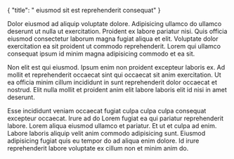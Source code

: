 {
  "title": " eiusmod sit est reprehenderit consequat"
}

Dolor eiusmod ad aliquip voluptate dolore. Adipisicing ullamco do ullamco deserunt ut nulla ut exercitation. Proident ex labore pariatur nisi. Quis officia eiusmod consectetur laborum magna fugiat aliqua et elit. Voluptate dolor exercitation ea sit proident ut commodo reprehenderit. Lorem qui ullamco consequat ipsum id minim magna adipisicing commodo et ea sit.

Non elit est qui eiusmod. Ipsum enim non proident excepteur laboris ex. Ad mollit et reprehenderit occaecat sint qui occaecat sit anim exercitation. Ut ea officia minim cillum incididunt in sunt reprehenderit dolor occaecat et nostrud. Elit nulla mollit et proident anim elit labore laboris elit id nisi in amet deserunt.

Esse incididunt veniam occaecat fugiat culpa culpa culpa consequat excepteur occaecat. Irure ad do Lorem fugiat ea qui pariatur reprehenderit labore. Lorem aliqua eiusmod ullamco et pariatur. Et ut et culpa ad enim. Labore laboris aliquip velit anim commodo adipisicing sunt. Eiusmod adipisicing fugiat quis eu tempor do ad aliqua enim dolore. Id irure reprehenderit labore voluptate ex cillum non et minim anim do.